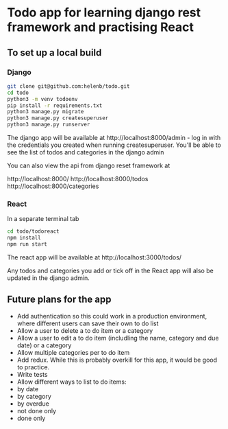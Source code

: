 # Todo app for learning django rest framework and practising React

## To set up a local build

### Django

```bash
git clone git@github.com:helenb/todo.git
cd todo
python3 -m venv todoenv
pip install -r requirements.txt
python3 manage.py migrate
python3 manage.py createsuperuser
python3 manage.py runserver
```

The django app will be available at http://localhost:8000/admin - log in with the credentials you created when running createsuperuser. You'll be able to see the list of todos and categories in the django admin

You can also view the api from django reset framework at 

http://localhost:8000/
http://localhost:8000/todos
http://localhost:8000/categories

### React
In a separate terminal tab
```bash
cd todo/todoreact
npm install
npm run start
```

The react app will be available at http://localhost:3000/todos/

Any todos and categories you add or tick off in the React app will also be updated in the django admin.

## Future plans for the app

- Add authentication so this could work in a production environment, where different users can save their own to do list
- Allow a user to delete a to do item or a category
- Allow a user to edit a to do item (includling the name, category and due date) or a category
- Allow multiple categories per to do item
- Add redux. While this is probably overkill for this app, it would be good to practice.
- Write tests
- Allow different ways to list to do items:
 - by date
 - by category
 - by overdue
 - not done only
 - done only
